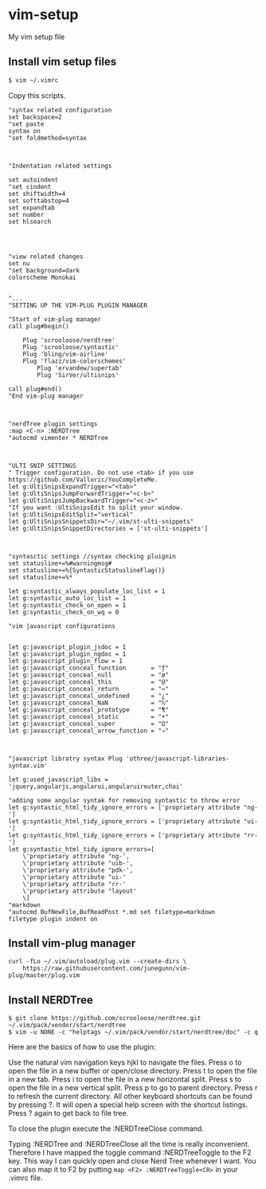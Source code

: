 # vim-setup
My vim setup file

## Install vim setup files

```bash
$ vim ~/.vimrc
```

Copy this scripts.

```
"syntax related configuration
set backspace=2
"set paste
syntax on
"set foldmethod=syntax



"Indentation related settings

set autoindent
"set cindent
set shiftwidth=4
set softtabstop=4
set expandtab
set number
set hlsearch




"view related changes
set nu
"set background=dark
colorscheme Monokai


"...
"SETTING UP THE VIM-PLUG PLUGIN MANAGER

"Start of vim-plug manager
call plug#begin() 

	Plug 'scrooloose/nerdtree'
	Plug 'scrooloose/syntastic'
	Plug 'bling/vim-airline'
	Plug 'flazz/vim-colorschemes'
        Plug 'ervandew/supertab'
        Plug 'SirVer/ultisnips'

call plug#end() 
"End vim-plug manager



"nerdTree plugin settings
:map <C-n> :NERDTree
"autocmd vimenter * NERDTree



"ULTI SNIP SETTINGS
" Trigger configuration. Do not use <tab> if you use https://github.com/Valloric/YouCompleteMe.
let g:UltiSnipsExpandTrigger="<tab>"
let g:UltiSnipsJumpForwardTrigger="<c-b>"
let g:UltiSnipsJumpBackwardTrigger="<c-z>"
"If you want :UltiSnipsEdit to split your window.
let g:UltiSnipsEditSplit="vertical"
let g:UltiSnipsSnippetsDir="~/.vim/st-ulti-snippets"
let g:UltiSnipsSnippetDirectories = ['st-ulti-snippets']



"syntasctic settings //syntax checking pluignin
set statusline+=%#warningmsg#
set statusline+=%{SyntasticStatuslineFlag()}
set statusline+=%*

let g:syntastic_always_populate_loc_list = 1
let g:syntastic_auto_loc_list = 1
let g:syntastic_check_on_open = 1
let g:syntastic_check_on_wq = 0

"vim javascript configurations


let g:javascript_plugin_jsdoc = 1
let g:javascript_plugin_ngdoc = 1
let g:javascript_plugin_flow = 1
let g:javascript_conceal_function       = "ƒ"
let g:javascript_conceal_null           = "ø"
let g:javascript_conceal_this           = "@"
let g:javascript_conceal_return         = "⇚"
let g:javascript_conceal_undefined      = "¿"
let g:javascript_conceal_NaN            = "ℕ"
let g:javascript_conceal_prototype      = "¶"
let g:javascript_conceal_static         = "•"
let g:javascript_conceal_super          = "Ω"
let g:javascript_conceal_arrow_function = "⇒"



"javascript libratry syntax Plug 'othree/javascript-libraries-syntax.vim'

let g:used_javascript_libs = 'jquery,angularjs,angularui,angularuirouter,chai'

"adding some angular syntak for removing syntastic to throw error
let g:syntastic_html_tidy_ignore_errors = ['proprietary attribute "ng-']
let g:syntastic_html_tidy_ignore_errors = ['proprietary attribute "ui-']
let g:syntastic_html_tidy_ignore_errors = ['proprietary attribute "rr-']
let g:syntastic_html_tidy_ignore_errors=[
    \'proprietary attribute "ng-',
    \'proprietary attribute "uib-',
    \'proprietary attribute "pdk-',
    \'proprietary attribute "ui-'
    \'proprietary attribute "rr-'
    \'proprietary attribute "layout'
    \]
"markdown
"autocmd BufNewFile,BufReadPost *.md set filetype=markdown
filetype plugin indent on
```


## Install vim-plug manager 

```
curl -fLo ~/.vim/autoload/plug.vim --create-dirs \
    https://raw.githubusercontent.com/junegunn/vim-plug/master/plug.vim
```

## Install NERDTree 

```
$ git clone https://github.com/scrooloose/nerdtree.git ~/.vim/pack/vendor/start/nerdtree
$ vim -u NONE -c "helptags ~/.vim/pack/vendor/start/nerdtree/doc" -c q
```
Here are the basics of how to use the plugin:

Use the natural vim navigation keys hjkl to navigate the files.
Press o to open the file in a new buffer or open/close directory.
Press t to open the file in a new tab.
Press i to open the file in a new horizontal split.
Press s to open the file in a new vertical split.
Press p to go to parent directory.
Press r to refresh the current directory.
All other keyboard shortcuts can be found by pressing ?. It will open a special help screen with the shortcut listings. Press ? again to get back to file tree.

To close the plugin execute the :NERDTreeClose command.

Typing :NERDTree and :NERDTreeClose all the time is really inconvenient. Therefore I have mapped the toggle command :NERDTreeToggle to the F2 key. This way I can quickly open and close Nerd Tree whenever I want. You can also map it to F2 by putting ```map <F2> :NERDTreeToggle<CR>``` in your .vimrc file.
